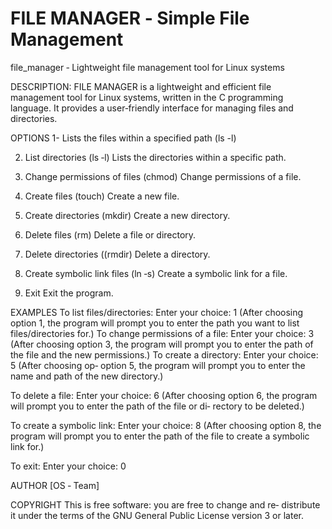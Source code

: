 # FILE MANAGER ‐ Simple File Management

file_manager  ‐  Lightweight file management tool for Linux systems

DESCRIPTION: FILE MANAGER is a lightweight and efficient file management tool for Linux systems, written in the C programming language. It provides a user‐friendly interface for  managing  files and directories.

OPTIONS
1- Lists the files within a specified path (ls -l)

2. List directories (ls ‐l)
   Lists the directories within a specific path.

3. Change permissions of files (chmod)
   Change permissions of a file.

4. Create files (touch)
   Create a new file.

5. Create directories (mkdir)
   Create a new directory.

6. Delete files (rm)
   Delete a file or directory.

7. Delete directories ((rmdir)
   Delete a directory.

8. Create symbolic link files (ln ‐s)
   Create a symbolic link for a file.

0. Exit
   Exit the program.

EXAMPLES
To  list files/directories: Enter your choice: 1 (After choosing option 1, the program will prompt you to enter the  path you want to list files/directories for.)
To  change  permissions  of  a  file: Enter your choice: 3 (After choosing option 3, the program will prompt you to enter the  path of the file and the new permissions.)
To  create  a directory: Enter your choice: 5 (After choosing op‐
option 5, the program will prompt you to enter the name and path of the new directory.)

To  delete a file: Enter your choice: 6 (After choosing option 6, the program will prompt you to enter the path of the file or  di‐ rectory to be deleted.)

To  create  a symbolic link: Enter your choice: 8 (After choosing option 8, the program will prompt you to enter the  path  of  the file to create a symbolic link for.)

To exit: Enter your choice: 0

AUTHOR [OS ‐ Team]

COPYRIGHT  This  is free software: you are free to change and re‐ distribute it under the terms of the GNU General  Public  License version 3 or later.
